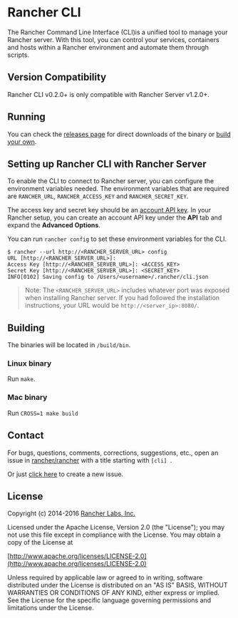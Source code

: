 Rancher CLI
===========

The Rancher Command Line Interface (CLI)is a unified tool to manage your Rancher server. With this tool, you can control your services, containers and hosts within a Rancher environment and automate them through scripts. 

## Version Compatibility
Rancher CLI v0.2.0+ is only compatible with Rancher Server v1.2.0+. 

## Running

You can check the [releases page](https://github.com/rancher/cli/releases) for direct downloads of the binary or [build your own](#building). 

## Setting up Rancher CLI with Rancher Server 

To enable the CLI to connect to Rancher server, you can configure the environment variables needed. The environment variables that are required are `RANCHER_URL`, `RANCHER_ACCESS_KEY` and `RANCHER_SECRET_KEY`. 

The access key and secret key should be an [account API key](http://docs.rancher.com/rancher/latest/en/api/api-keys/#account-api-keys). In your Rancher setup, you can create an account API key under the **API** tab and expand the **Advanced Options**. 

You can run `rancher config` to set these environment variables for the CLI. 

```
$ rancher --url http://<RANCHER_SERVER_URL> config
URL [http://<RANCHER_SERVER_URL>]: 
Access Key [http://<RANCHER_SERVER_URL>]: <ACCESS_KEY>
Secret Key [http://<RANCHER_SERVER_URL>]: <SECRET_KEY>
INFO[0102] Saving config to /Users/<username>/.rancher/cli.json 
```

> Note: The `<RANCHER_SERVER_URL>` includes whatever port was exposed when installing Rancher server. If you had followed the installation instructions, your URL would be `http://<server_ip>:8080/`.

## Building

The binaries will be located in `/build/bin`.

### Linux binary

Run `make`.

### Mac binary

Run `CROSS=1 make build`

## Contact

For bugs, questions, comments, corrections, suggestions, etc., open an issue in
[rancher/rancher](//github.com/rancher/rancher/issues) with a title starting with `[cli] `.

Or just [click here](//github.com/rancher/rancher/issues/new?title=%5Bcli%5D%20) to create a new issue.

## License
Copyright (c) 2014-2016 [Rancher Labs, Inc.](http://rancher.com)

Licensed under the Apache License, Version 2.0 (the "License");
you may not use this file except in compliance with the License.
You may obtain a copy of the License at

[http://www.apache.org/licenses/LICENSE-2.0](http://www.apache.org/licenses/LICENSE-2.0)

Unless required by applicable law or agreed to in writing, software
distributed under the License is distributed on an "AS IS" BASIS,
WITHOUT WARRANTIES OR CONDITIONS OF ANY KIND, either express or implied.
See the License for the specific language governing permissions and
limitations under the License.
